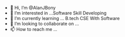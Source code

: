 - 👋 Hi, I’m @AlanJBony
- 👀 I’m interested in ...Software Skill Developing
- 🌱 I’m currently learning ... B.tech CSE With Software
- 💞️ I’m looking to collaborate on ...
- 📫 How to reach me ...

<!---
AlanJBony/AlanJBony is a ✨ special ✨ repository because its `README.md` (this file) appears on your GitHub profile.
You can click the Preview link to take a look at your changes.
--->
